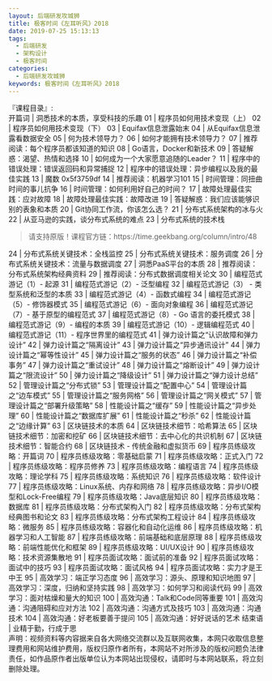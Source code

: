 ```yaml
---
layout: 后端研发攻城狮
title: 极客时间《左耳听风》2018 
date: 2019-07-25 15:13:13
tags:
  - 后端研发
  - 架构设计
  - 极客时间
categories:
  - 后端研发攻城狮
keywords: 极客时间《左耳听风》2018 
---
```

『课程目录』:  
开篇词 | 洞悉技术的本质，享受科技的乐趣
01 | 程序员如何用技术变现（上）
02 | 程序员如何用技术变现（下）
03 | Equifax信息泄露始末
04 | 从Equifax信息泄露看数据安全
05 | 何为技术领导力？
06 | 如何才能拥有技术领导力？
07 | 推荐阅读：每个程序员都该知道的知识
08 | Go语言，Docker和新技术
09 | 答疑解惑：渴望、热情和选择
10 | 如何成为一个大家愿意追随的Leader？
11 | 程序中的错误处理：错误返回码和异常捕捉
12 | 程序中的错误处理：异步编程以及我的最佳实践
13 | 魔数 0x5f3759df
14 | 推荐阅读：机器学习101
15 | 时间管理：同扭曲时间的事儿抗争
16 | 时间管理：如何利用好自己的时间？
17 | 故障处理最佳实践：应对故障
18 | 故障处理最佳实践：故障改进
19 | 答疑解惑：我们应该能够识别的表象和本质
20 | Git协同工作流，你该怎么选？
21 | 分布式系统架构的冰与火
22 | 从亚马逊的实践，谈分布式系统的难点
23 | 分布式系统的技术栈
<!-- more -->   
<blockquote class="blockquote-center">
请支持原版！课程官方链：https://time.geekbang.org/column/intro/48</blockquote>
</blockquote>
24 | 分布式系统关键技术：全栈监控
25 | 分布式系统关键技术：服务调度
26 | 分布式系统关键技术：流量与数据调度
27 | 洞悉PaaS平台的本质
28 | 推荐阅读：分布式系统架构经典资料
29 | 推荐阅读：分布式数据调度相关论文
30 | 编程范式游记（1）- 起源
31 | 编程范式游记（2）- 泛型编程
32 | 编程范式游记（3） - 类型系统和泛型的本质
33 | 编程范式游记（4）- 函数式编程
34 | 编程范式游记（5）- 修饰器模式
35 | 编程范式游记（6）- 面向对象编程
36 | 编程范式游记（7）- 基于原型的编程范式
37 | 编程范式游记（8）- Go 语言的委托模式
38 | 编程范式游记（9）- 编程的本质
39 | 编程范式游记（10）- 逻辑编程范式
40 | 编程范式游记（11）- 程序世界里的编程范式
41 | 弹力设计篇之“认识故障和弹力设计”
42 | 弹力设计篇之“隔离设计”
43 | 弹力设计篇之“异步通讯设计”
44 | 弹力设计篇之“幂等性设计”
45 | 弹力设计篇之“服务的状态”
46 | 弹力设计篇之“补偿事务”
47 | 弹力设计篇之“重试设计”
48 | 弹力设计篇之“熔断设计”
49 | 弹力设计篇之“限流设计”
50 | 弹力设计篇之“降级设计”
51 | 弹力设计篇之“弹力设计总结”
52 | 管理设计篇之“分布式锁”
53 | 管理设计篇之“配置中心”
54 | 管理设计篇之“边车模式”
55 | 管理设计篇之“服务网格”
56 | 管理设计篇之“网关模式”
57 | 管理设计篇之“部署升级策略”
58 | 性能设计篇之“缓存”
59 | 性能设计篇之“异步处理”
60 | 性能设计篇之“数据库扩展”
61 | 性能设计篇之“秒杀”
62 | 性能设计篇之“边缘计算”
63 | 区块链技术的本质
64 | 区块链技术细节：哈希算法
65 | 区块链技术细节：加密和挖矿
66 | 区块链技术细节：去中心化的共识机制
67 | 区块链技术细节：智能合约
68 | 区块链技术 - 传统金融和虚拟货币
69 | 程序员练级攻略：开篇词
70 | 程序员练级攻略：零基础启蒙
71 | 程序员练级攻略：正式入门
72 | 程序员练级攻略：程序员修养
73 | 程序员练级攻略：编程语言
74 | 程序员练级攻略：理论学科
75 | 程序员练级攻略：系统知识
76 | 程序员练级攻略：软件设计
77 | 程序员练级攻略：Linux系统、内存和网络
78 | 程序员练级攻略：异步I/O模型和Lock-Free编程
79 | 程序员练级攻略：Java底层知识
80 | 程序员练级攻略：数据库
81 | 程序员练级攻略：分布式架构入门
82 | 程序员练级攻略：分布式架构经典图书和论文
83 | 程序员练级攻略：分布式架构工程设计
84 | 程序员练级攻略：微服务
85 | 程序员练级攻略：容器化和自动化运维
86 | 程序员练级攻略：机器学习和人工智能
87 | 程序员练级攻略：前端基础和底层原理
88 | 程序员练级攻略：前端性能优化和框架
89 | 程序员练级攻略：UI/UX设计
90 | 程序员练级攻略：技术资源集散地
91 | 程序员面试攻略：面试前的准备
92 | 程序员面试攻略：面试中的技巧
93 | 程序员面试攻略：面试风格
94 | 程序员面试攻略：实力才是王中王
95 | 高效学习：端正学习态度
96 | 高效学习：源头、原理和知识地图
97 | 高效学习：深度，归纳和坚持实践
98 | 高效学习：如何学习和阅读代码
99 | 高效学习：面对枯燥和量大的知识
100 | 高效沟通：Talk和Code同等重要
101 | 高效沟通：沟通阻碍和应对方法
102 | 高效沟通：沟通方式及技巧
103 | 高效沟通：沟通技术
104 | 高效沟通：好老板要善于提问
105 | 高效沟通：好好说话的艺术
结束语 | 业精于勤，行成于思

<div class="post-copyright">
    <div class="post-copyright__author">
      <span class="post-copyright-meta">声明：视频资料等内容据来自各大网络交流群以及互联网收集，本网只收取信息整理费用和网站维护费用，版权归原作者所有，本网站不对所涉及的版权问题负法律责任，如作品原作者出版单位认为本网站出现侵权，请即时与本网站联系，将立刻删除处理。 </span>
    </div>
</div>

<blockquote class="blockquote-center">

</blockquote>

